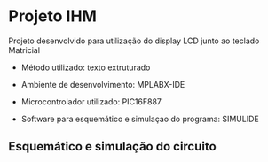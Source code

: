 # Projeto IHM

Projeto desenvolvido para utilização do display LCD junto ao teclado Matricial

* Método utilizado: texto extruturado

* Ambiente de desenvolvimento: MPLABX-IDE

* Microcontrolador utilizado: PIC16F887

* Software para esquemático e simulaçao do programa: SIMULIDE

## Esquemático e simulação do circuito
